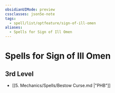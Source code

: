 ```yaml
---
obsidianUIMode: preview
cssclasses: json5e-note
tags:
  - spell/list/optfeature/sign-of-ill-omen
aliases:
  - Spells for Sign of Ill Omen
---
```

# Spells for Sign of Ill Omen

## 3rd Level

- [[5. Mechanics/Spells/Bestow Curse.md \|"PHB"]]
